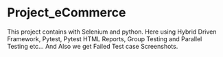 # Project_eCommerce
This project contains with Selenium and python. Here using Hybrid Driven Framework, Pytest, Pytest HTML Reports, Group Testing and Parallel Testing etc...
And Also we get Failed Test case Screenshots.